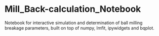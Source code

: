 # Mill_Back-calculation_Notebook
Notebook for interactive simulation and determination of ball milling breakage parameters, built on top of numpy, lmfit, ipywidgets and bqplot.



